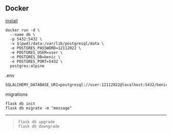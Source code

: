 ## Docker

[install](https://wiki.crowncloud.net/?How_to_Install_Docker_On_Ubuntu_22_10)

```shell
docker run -d \
  --name db \
  -p 5432:5432 \
  -v $(pwd)/data:/var/lib/postgresql/data \
  -e POSTGRES_PASSWORD=12112022 \
  -e POSTGRES_USER=user \
  -e POSTGRES_DB=benic \
  -e POSTGRES_PORT=5432 \
  postgres:alpine

```

.env

```dotenv
SQLALCHEMY_DATABASE_URI=postgresql://user:12112022@localhost:5432/benic
```

migrations

```shell
flask db init
flask db migrate -m "message"
```

------------------------------
> ```shell
>flask db upgrade
>flask db downgrade
>```